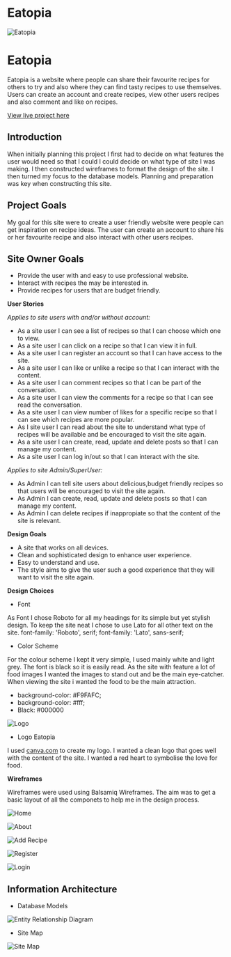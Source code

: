 # **Eatopia** 
![Eatopia](/static/images/am-i-responsive.png)
# **Eatopia**
Eatopia is a website where people can share their favourite recipes for others to try and also where they can find tasty recipes to use themselves. Users can create an account and create recipes, view other users recipes and also comment and like on recipes. 

[View live project here](https://eatopia.herokuapp.com/)

## **Introduction** 

When initially planning this project I first had to decide on what features the user would need so that I could I could decide on what type of site I was making. I then constructed wireframes to format the design of the site. I then turned my focus to the database models. Planning and preparation was key when constructing this site. 

## **Project Goals**

My goal for this site were to create a user friendly website were people can get inspiration on recipe ideas. The user can create an account to share his or her favourite recipe and also interact with other users recipes. 

## **Site Owner Goals**

* Provide the user with and easy to use professional website.
* Interact with recipes the may be interested in.
* Provide recipes for users that are budget friendly. 

**User Stories**

*Applies to site users with and/or without account:*
* As a site user I can see a list of recipes so that I can choose which one to view. 
* As a site user I can click on a recipe so that I can view it in full. 
* As a site user I can register an account so that I can have access to the site. 
* As a site user I can like or unlike a recipe so that I can interact with the content. 
* As a site user I can comment recipes so that I can be part of the conversation.  
* As a site user I can view the comments for a recipe so that I can see read the conversation.
* As a site user I can view number of likes for a specific recipe so that I can see which recipes are more popular.
* As I site user I can read about the site to understand what type of recipes will be available and be encouraged to visit the site again. 
* As a site user I can create, read, update and delete posts so that I can manage my content. 
* As a site user I can log in/out so that I can interact with the site.

*Applies to site Admin/SuperUser:*
 * As Admin I can tell site users about delicious,budget friendly recipes so that users will be encouraged to visit the site again.
* As Admin I can create, read, update and delete posts so that I can manage my content.
* As Admin I can delete recipes if inappropiate so that the content of the site is relevant.

**Design Goals**

* A site that works on all devices. 
* Clean and sophisticated design to enhance user experience. 
* Easy to understand and use.
* The style aims to give the user such a good experience that they will want to visit the site again. 

**Design Choices**

* Font

As Font I chose Roboto for all my headings for its simple but yet stylish design. To keep the site neat I chose to use Lato for all other text on the site. 
font-family: 'Roboto', serif;
font-family: 'Lato', sans-serif;

* Color Scheme

For the colour scheme I kept it very simple, I used mainly white and light grey. The font is black so it is easily read. As the site with feature a lot of food images I wanted the images to stand out and be the main eye-catcher. When viewing the site i wanted the food to be the main attraction.

- background-color: #F9FAFC;
- background-color: #fff;
- Black: #000000 

![Logo](/static/images/eatopia_logo.png)
 
* Logo Eatopia

I used [canva.com](https://www.canva.com/) to create my logo. I wanted a clean logo that goes well with the content of the site. I wanted a red heart to symbolise the love for food. 

**Wireframes**

Wireframes were used using Balsamiq Wireframes. The aim was to get a basic layout of all the componets to help me in the design process. 

![Home](/static/images/wireframe_1.png)

![About](/static/images/wireframe_2.png)

![Add Recipe](/static/images/wireframe_3.png)

![Register](/static/images/wireframe_4.png)

![Login](/static/images/wireframe_5.png)

## Information Architecture ##

* Database Models 

![Entity Relationship Diagram](/static/images/erd.png)

* Site Map 

![Site Map](/static/images/Site-map.png)









